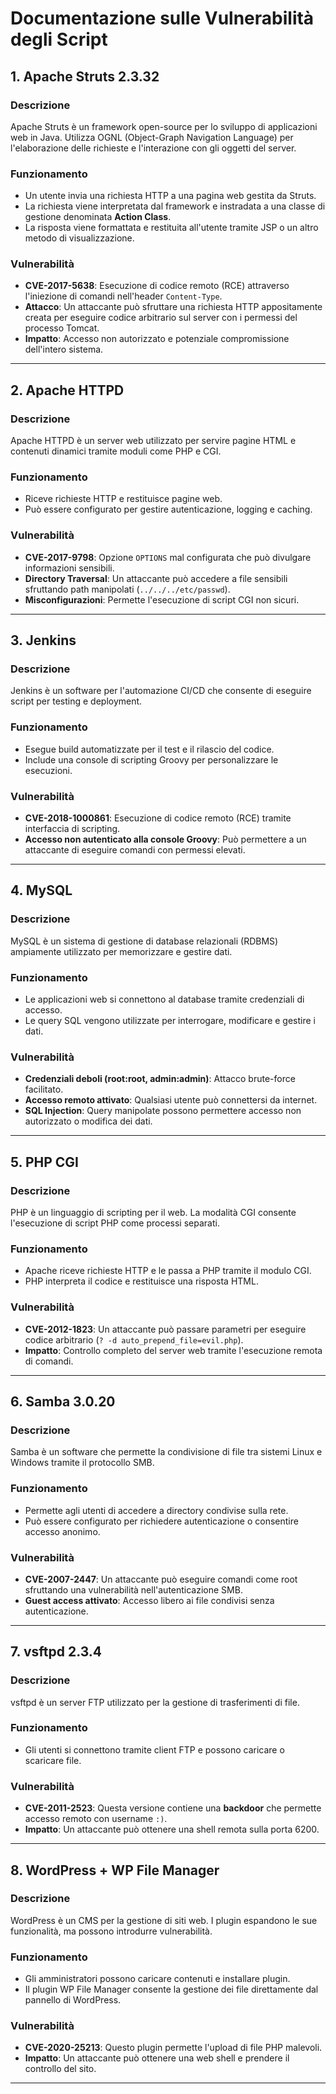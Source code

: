 # Documentazione sulle Vulnerabilità degli Script

## 1. Apache Struts 2.3.32

### **Descrizione**
Apache Struts è un framework open-source per lo sviluppo di applicazioni web in Java. Utilizza OGNL (Object-Graph Navigation Language) per l'elaborazione delle richieste e l'interazione con gli oggetti del server.

### **Funzionamento**
- Un utente invia una richiesta HTTP a una pagina web gestita da Struts.
- La richiesta viene interpretata dal framework e instradata a una classe di gestione denominata **Action Class**.
- La risposta viene formattata e restituita all'utente tramite JSP o un altro metodo di visualizzazione.

### **Vulnerabilità**
- **CVE-2017-5638**: Esecuzione di codice remoto (RCE) attraverso l'iniezione di comandi nell'header `Content-Type`.
- **Attacco**: Un attaccante può sfruttare una richiesta HTTP appositamente creata per eseguire codice arbitrario sul server con i permessi del processo Tomcat.
- **Impatto**: Accesso non autorizzato e potenziale compromissione dell'intero sistema.

---

## 2. Apache HTTPD

### **Descrizione**
Apache HTTPD è un server web utilizzato per servire pagine HTML e contenuti dinamici tramite moduli come PHP e CGI.

### **Funzionamento**
- Riceve richieste HTTP e restituisce pagine web.
- Può essere configurato per gestire autenticazione, logging e caching.

### **Vulnerabilità**
- **CVE-2017-9798**: Opzione `OPTIONS` mal configurata che può divulgare informazioni sensibili.
- **Directory Traversal**: Un attaccante può accedere a file sensibili sfruttando path manipolati (`../../../etc/passwd`).
- **Misconfigurazioni**: Permette l'esecuzione di script CGI non sicuri.

---

## 3. Jenkins

### **Descrizione**
Jenkins è un software per l'automazione CI/CD che consente di eseguire script per testing e deployment.

### **Funzionamento**
- Esegue build automatizzate per il test e il rilascio del codice.
- Include una console di scripting Groovy per personalizzare le esecuzioni.

### **Vulnerabilità**
- **CVE-2018-1000861**: Esecuzione di codice remoto (RCE) tramite interfaccia di scripting.
- **Accesso non autenticato alla console Groovy**: Può permettere a un attaccante di eseguire comandi con permessi elevati.

---

## 4. MySQL

### **Descrizione**
MySQL è un sistema di gestione di database relazionali (RDBMS) ampiamente utilizzato per memorizzare e gestire dati.

### **Funzionamento**
- Le applicazioni web si connettono al database tramite credenziali di accesso.
- Le query SQL vengono utilizzate per interrogare, modificare e gestire i dati.

### **Vulnerabilità**
- **Credenziali deboli (root:root, admin:admin)**: Attacco brute-force facilitato.
- **Accesso remoto attivato**: Qualsiasi utente può connettersi da internet.
- **SQL Injection**: Query manipolate possono permettere accesso non autorizzato o modifica dei dati.

---

## 5. PHP CGI

### **Descrizione**
PHP è un linguaggio di scripting per il web. La modalità CGI consente l'esecuzione di script PHP come processi separati.

### **Funzionamento**
- Apache riceve richieste HTTP e le passa a PHP tramite il modulo CGI.
- PHP interpreta il codice e restituisce una risposta HTML.

### **Vulnerabilità**
- **CVE-2012-1823**: Un attaccante può passare parametri per eseguire codice arbitrario (`? -d auto_prepend_file=evil.php`).
- **Impatto**: Controllo completo del server web tramite l'esecuzione remota di comandi.

---

## 6. Samba 3.0.20

### **Descrizione**
Samba è un software che permette la condivisione di file tra sistemi Linux e Windows tramite il protocollo SMB.

### **Funzionamento**
- Permette agli utenti di accedere a directory condivise sulla rete.
- Può essere configurato per richiedere autenticazione o consentire accesso anonimo.

### **Vulnerabilità**
- **CVE-2007-2447**: Un attaccante può eseguire comandi come root sfruttando una vulnerabilità nell'autenticazione SMB.
- **Guest access attivato**: Accesso libero ai file condivisi senza autenticazione.

---

## 7. vsftpd 2.3.4

### **Descrizione**
vsftpd è un server FTP utilizzato per la gestione di trasferimenti di file.

### **Funzionamento**
- Gli utenti si connettono tramite client FTP e possono caricare o scaricare file.

### **Vulnerabilità**
- **CVE-2011-2523**: Questa versione contiene una **backdoor** che permette accesso remoto con username `:)`.
- **Impatto**: Un attaccante può ottenere una shell remota sulla porta 6200.

---

## 8. WordPress + WP File Manager

### **Descrizione**
WordPress è un CMS per la gestione di siti web. I plugin espandono le sue funzionalità, ma possono introdurre vulnerabilità.

### **Funzionamento**
- Gli amministratori possono caricare contenuti e installare plugin.
- Il plugin WP File Manager consente la gestione dei file direttamente dal pannello di WordPress.

### **Vulnerabilità**
- **CVE-2020-25213**: Questo plugin permette l'upload di file PHP malevoli.
- **Impatto**: Un attaccante può ottenere una web shell e prendere il controllo del sito.

---



